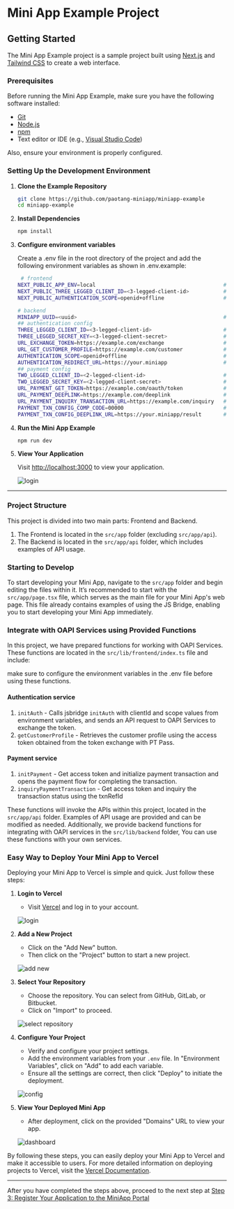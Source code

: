 # Mini App Example Project

## Getting Started

The Mini App Example project is a sample project built using [Next.js](https://nextjs.org/) and [Tailwind CSS](https://tailwindcss.com/) to create a web interface.

### Prerequisites

Before running the Mini App Example, make sure you have the following software installed:

- [Git](https://git-scm.com/)
- [Node.js](https://nodejs.org/)
- [npm](https://www.npmjs.com/)
- Text editor or IDE (e.g., [Visual Studio Code](https://code.visualstudio.com/))

Also, ensure your environment is properly configured.

### Setting Up the Development Environment

1. **Clone the Example Repository**

   ```bash
   git clone https://github.com/paotang-miniapp/miniapp-example
   cd miniapp-example
   ```

2. **Install Dependencies**

   ```bash
   npm install
   ```

3. **Configure environment variables**
  
   Create a .env file in the root directory of the project and add the following environment variables as shown in .env.example:

   ```bash
    # frontend
   NEXT_PUBLIC_APP_ENV=local                                         # if value is 'prd' vConsole will be disabled
   NEXT_PUBLIC_THREE_LEGGED_CLIENT_ID=<3-legged-client-id>           # 3 legged client id value from oapi portal
   NEXT_PUBLIC_AUTHENTICATION_SCOPE=openid+offline                   # authentication scope from oapi portal sparated by '+', example: openid+offline

   # backend
   MINIAPP_UUID=<uuid>                                               # miniapp uuid value from miniapp portal  
   ## authentication config                                             
   THREE_LEGGED_CLIENT_ID=<3-legged-client-id>                       # 3 legged client id value from oapi portal
   THREE_LEGGED_SECRET_KEY=<3-legged-client-secret>                  # 3 legged secret key value from oapi portal
   URL_EXCHANGE_TOKEN=https://example.com/exchange                   # exchange token full url
   URL_GET_CUSTOMER_PROFILE=https://example.com/customer             # get customer profile full url
   AUTHENTICATION_SCOPE=openid+offline                               # authentication scope from oapi portal sparated by '+', example: openid+offline
   AUTHENTICATION_REDIRECT_URL=https://your.miniapp                  # redirect url. it must be the same as the authentication redirect url in oapi portal and default destination url in miniapp portal
   ## payment config
   TWO_LEGGED_CLIENT_ID=<2-legged-client-id>                         # 2 legged client id value from oapi portal
   TWO_LEGGED_SECRET_KEY=<2-legged-client-secret>                    # 2 legged secret key value from oapi portal
   URL_PAYMENT_GET_TOKEN=https://example.com/oauth/token             # payment get token full url        
   URL_PAYMENT_DEEPLINK=https://example.com/deeplink                 # payment deeplink full url
   URL_PAYMENT_INQUIRY_TRANSACTION_URL=https://example.com/inquiry   # payment inquiry transaction full url
   PAYMENT_TXN_CONFIG_COMP_CODE=00000                                # company code value from oapi portal in merchant configuration
   PAYMENT_TXN_CONFIG_DEEPLINK_URL=https://your.miniapp/result       # deeplink url for return to app after payment completed
   ```

4. **Run the Mini App Example**

   ```bash
   npm run dev
   ```

5. **View Your Application**

   Visit [http://localhost:3000](http://localhost:3000) to view your application.

   ![login](./instruction/screen/1.png)

----

### Project Structure

This project is divided into two main parts: Frontend and Backend.

1. The Frontend is located in the `src/app` folder (excluding `src/app/api`).
2. The Backend is located in the `src/app/api` folder, which includes examples of API usage.

### Starting to Develop

To start developing your Mini App, navigate to the `src/app` folder and begin editing the files within it. It’s recommended to start with the `src/app/page.tsx` file, which serves as the main file for your Mini App's web page. This file already contains examples of using the JS Bridge, enabling you to start developing your Mini App immediately.

### Integrate with OAPI Services using Provided Functions

In this project, we have prepared functions for working with OAPI Services. These functions are located in the `src/lib/frontend/index.ts` file and include:

make sure to configure the environment variables in the .env file before using these functions.

#### Authentication service

1. `initAuth` - Calls jsbridge `initAuth` with clientId and scope values from environment variables, and sends an API request to OAPI Services to exchange the token.
2. `getCustomerProfile` - Retrieves the customer profile using the access token obtained from the token exchange with PT Pass.

#### Payment service

1. `initPayment` - Get access token and initialize payment transaction and opens the payment flow for completing the transaction.
2. `inquiryPaymentTransaction` - Get access token and inquiry the transaction status using the txnRefId

These functions will invoke the APIs within this project, located in the `src/app/api` folder. Examples of API usage are provided and can be modified as needed. Additionally, we provide backend functions for integrating with OAPI services in the `src/lib/backend` folder, You can use these functions with your own services.

### Easy Way to Deploy Your Mini App to Vercel

Deploying your Mini App to Vercel is simple and quick. Just follow these steps:

1. **Login to Vercel**
   - Visit [Vercel](https://vercel.com/) and log in to your account.

   ![login](./instruction/deploy-to-vercel/1.png)

2. **Add a New Project**
   - Click on the "Add New" button.
   - Then click on the "Project" button to start a new project.

   ![add new](./instruction/deploy-to-vercel/2.png)

3. **Select Your Repository**
   - Choose the repository. You can select from GitHub, GitLab, or Bitbucket.
   - Click on "Import" to proceed.

   ![select repository](./instruction/deploy-to-vercel/3.png)

4. **Configure Your Project**
   - Verify and configure your project settings.
   - Add the environment variables from your `.env` file. In "Environment Variables", click on "Add" to add each variable.
   - Ensure all the settings are correct, then click "Deploy" to initiate the deployment.

   ![config](./instruction/deploy-to-vercel/4.png)

5. **View Your Deployed Mini App**
   - After deployment, click on the provided "Domains" URL to view your app.

   ![dashboard](./instruction/deploy-to-vercel/5.png)

By following these steps, you can easily deploy your Mini App to Vercel and make it accessible to users. For more detailed information on deploying projects to Vercel, visit the [Vercel Documentation](https://vercel.com/docs).

----

After you have completed the steps above,  proceed to the next step at [Step 3: Register Your Application to the MiniApp Portal](https://ktbinnovation.atlassian.net/wiki/spaces/MA/pages/3832611660/1st+Mini+App+Hello+World#Step-3%3A-Register-Your-Application-to-the-MiniApp-Portal)
